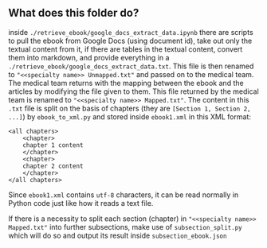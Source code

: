 ## What does this folder do?
inside `./retrieve_ebook/google_docs_extract_data.ipynb` there are scripts to pull the ebook from Google Docs (using document id), take out only the textual content from it, if there are tables in the textual content, convert them into markdown, and provide everything in a `./retrieve_ebook/google_docs_extract_data.txt`. This file is then renamed to `"<<specialty name>> Unmapped.txt"` and passed on to the medical team. The medical team returns with the mapping between the ebook and the articles by modifying the file given to them. This file returned by the medical team is renamed to `"<<specialty name>> Mapped.txt"`. The content in this `.txt` file is split on the basis of chapters (they are `[Section 1, Section 2, ...]`) by `ebook_to_xml.py` and stored inside `ebook1.xml` in this XML format: 

```
<all chapters>
	<chapter>	
	chapter 1 content
	</chapter>
	<chapter>	
	chapter 2 content
	</chapter>
</all chapters>
```
Since `ebook1.xml` contains `utf-8` characters, it can be read normally in Python code just like how it reads a text file.

If there is a necessity to split each section (chapter) in `"<<specialty name>> Mapped.txt"` into further subsections, make use of `subsection_split.py` which will do so and output its result inside `subsection_ebook.json`